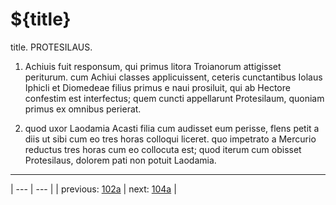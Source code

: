 # ${title}

title. PROTESILAUS.



1. Achiuis fuit responsum, qui primus litora Troianorum attigisset periturum. cum Achiui classes applicuissent, ceteris cunctantibus Iolaus Iphicli et Diomedeae filius primus e naui prosiluit, qui ab Hectore confestim est interfectus; quem cuncti appellarunt Protesilaum, quoniam primus ex omnibus perierat.



2. quod uxor Laodamia Acasti filia cum audisset eum perisse, flens petit a diis ut sibi cum eo tres horas colloqui liceret. quo impetrato a Mercurio reductus tres horas cum eo collocuta est; quod iterum cum obisset Protesilaus, dolorem pati non potuit Laodamia.



---

| --- | --- |
| previous: [102a](../102a/) | next: [104a](../104a/) |